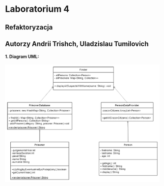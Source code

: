 # Laboratorium 4
## Refaktoryzacja
## Autorzy Andrii Trishch, Uladzislau Tumilovich

#### 1. Diagram UML:
![UML](uml.png)
